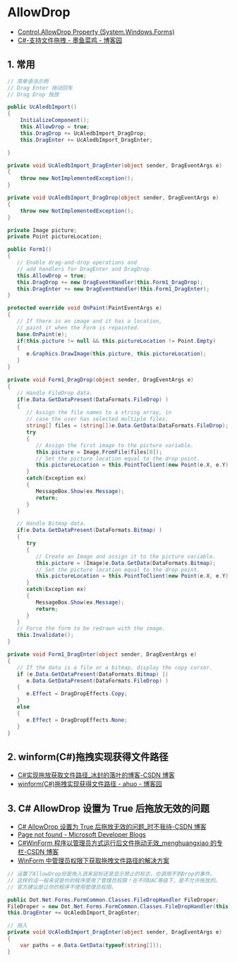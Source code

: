 # AllowDrop

- [Control.AllowDrop Property (System.Windows.Forms)](https://docs.microsoft.com/en-us/dotnet/api/system.windows.forms.control.allowdrop?view=netcore-3.1)
- [C#-支持文件拖拽 - 墨鱼菜鸡 - 博客园](https://www.cnblogs.com/csnd/p/12062175.html)

## 1. 常用

```c#
// 简单语法示例
// Drag Enter 拖动回车
// Drag Drop 拖放

public UcAledbImport()
{
    InitializeComponent();
    this.AllowDrop = true;
    this.DragDrop += UcAledbImport_DragDrop;
    this.DragEnter += UcAledbImport_DragEnter;

}

private void UcAledbImport_DragEnter(object sender, DragEventArgs e)
{
    throw new NotImplementedException();
}

private void UcAledbImport_DragDrop(object sender, DragEventArgs e)
{
    throw new NotImplementedException();
}

private Image picture;
private Point pictureLocation;

public Form1()
{
   // Enable drag-and-drop operations and
   // add handlers for DragEnter and DragDrop.
   this.AllowDrop = true;
   this.DragDrop += new DragEventHandler(this.Form1_DragDrop);
   this.DragEnter += new DragEventHandler(this.Form1_DragEnter);
}

protected override void OnPaint(PaintEventArgs e)
{
   // If there is an image and it has a location,
   // paint it when the Form is repainted.
   base.OnPaint(e);
   if(this.picture != null && this.pictureLocation != Point.Empty)
   {
      e.Graphics.DrawImage(this.picture, this.pictureLocation);
   }
}

private void Form1_DragDrop(object sender, DragEventArgs e)
{
   // Handle FileDrop data.
   if(e.Data.GetDataPresent(DataFormats.FileDrop) )
   {
      // Assign the file names to a string array, in
      // case the user has selected multiple files.
      string[] files = (string[])e.Data.GetData(DataFormats.FileDrop);
      try
      {
         // Assign the first image to the picture variable.
         this.picture = Image.FromFile(files[0]);
         // Set the picture location equal to the drop point.
         this.pictureLocation = this.PointToClient(new Point(e.X, e.Y) );
      }
      catch(Exception ex)
      {
         MessageBox.Show(ex.Message);
         return;
      }
   }

   // Handle Bitmap data.
   if(e.Data.GetDataPresent(DataFormats.Bitmap) )
   {
      try
      {
         // Create an Image and assign it to the picture variable.
         this.picture = (Image)e.Data.GetData(DataFormats.Bitmap);
         // Set the picture location equal to the drop point.
         this.pictureLocation = this.PointToClient(new Point(e.X, e.Y) );
      }
      catch(Exception ex)
      {
         MessageBox.Show(ex.Message);
         return;
      }
   }
   // Force the form to be redrawn with the image.
   this.Invalidate();
}

private void Form1_DragEnter(object sender, DragEventArgs e)
{
   // If the data is a file or a bitmap, display the copy cursor.
   if (e.Data.GetDataPresent(DataFormats.Bitmap) ||
      e.Data.GetDataPresent(DataFormats.FileDrop) )
   {
      e.Effect = DragDropEffects.Copy;
   }
   else
   {
      e.Effect = DragDropEffects.None;
   }
}
```

## 2. winform(C#)拖拽实现获得文件路径

- [C#实现拖放获取文件路径\_冰封的落叶的博客-CSDN 博客](https://blog.csdn.net/frozleaf/article/details/50520813)
- [winform(C#)拖拽实现获得文件路径 - ahuo - 博客园](https://www.cnblogs.com/ahuo/archive/2008/04/21/1164028.html)

## 3. C# AllowDrop 设置为 True 后拖放无效的问题

- [C# AllowDrop 设置为 True 后拖放无效的问题\_时不我待-CSDN 博客](https://blog.csdn.net/aiqinxuancai/article/details/50903564)
- [Page not found - Microsoft Developer Blogs](https://devblogs.microsoft.com/blogs.msdn.com/28)
- [C#WinForm 程序以管理员方式运行后文件拖动无效\_menghuangxiao 的专栏-CSDN 博客](https://blog.csdn.net/menghuangxiao/article/details/83011556?utm_source=blogxgwz5)
- [WinForm 中管理员权限下获取拖拽文件路径的解决方案](https://zhuanlan.zhihu.com/p/48735364?from_voters_page=true)

```c#
// 设置了AllowDrop但是拖入进来鼠标还是显示禁止的标志，也调用不到Drop的事件。
// 这样的话一般来说是你的程序使用了管理员权限！在不同UAC等级下，是不允许拖放的。
// 官方建议是让你的程序不使用管理员权限。

public Dot.Net.Forms.FormCommon.Classes.FileDropHandler FileDroper;
FileDroper = new Dot.Net.Forms.FormCommon.Classes.FileDropHandler(this);
this.DragEnter += UcAledbImport_DragEnter;

// 拖入
private void UcAledbImport_DragEnter(object sender, DragEventArgs e)
{
    var paths = e.Data.GetData(typeof(string[]));
}
```
